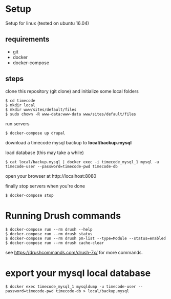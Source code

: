 

# Setup

Setup for linux (tested on ubuntu 16.04)

## requirements

* git
* docker
* docker-compose

## steps

clone this repository (git clone) and initialize some local folders

    $ cd timecode
    $ mkdir local
    $ mkdir www/sites/default/files
    $ sudo chown -R www-data:www-data www/sites/default/files

run servers

    $ docker-compose up drupal

download a timecode mysql backup to **local/backup.mysql**

load database (this may take a while)

    $ cat local/backup.mysql | docker exec -i timecode_mysql_1 mysql -u timecode-user --password=timecode-pwd timecode-db

open your browser at http://localhost:8080

finally stop servers when you're done

    $ docker-compose stop


# Running Drush commands

    $ docker-compose run --rm drush --help
    $ docker-compose run --rm drush status
    $ docker-compose run --rm drush pm-list --type=Module --status=enabled
    $ docker-compose run --rm drush cache-clear

see https://drushcommands.com/drush-7x/ for more commands.

# export your mysql local database

    $ docker exec timecode_mysql_1 mysqldump -u timecode-user --password=timecode-pwd timecode-db > local/backup.mysql

